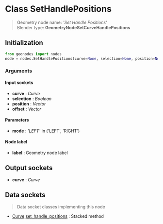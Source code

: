 
# Class SetHandlePositions

> Geometry node name: _'Set Handle Positions'_<br>Blender type:  **GeometryNodeSetCurveHandlePositions**

## Initialization


```python
from geonodes import nodes
node = nodes.SetHandlePositions(curve=None, selection=None, position=None, offset=None, mode='LEFT', label=None)
```


### Arguments


#### Input sockets



- **curve** : _Curve_
- **selection** : _Boolean_
- **position** : _Vector_
- **offset** : _Vector_



#### Parameters



- **mode** : _'LEFT'_ in ('LEFT', 'RIGHT')



#### Node label



- **label** : Geometry node label



## Output sockets



- **curve** : _Curve_



## Data sockets

> Data socket classes implementing this node


- [Curve](./sockets/Curve.md) [set_handle_positions](./sockets/Curve.md#set_handle_positions) : Stacked method


